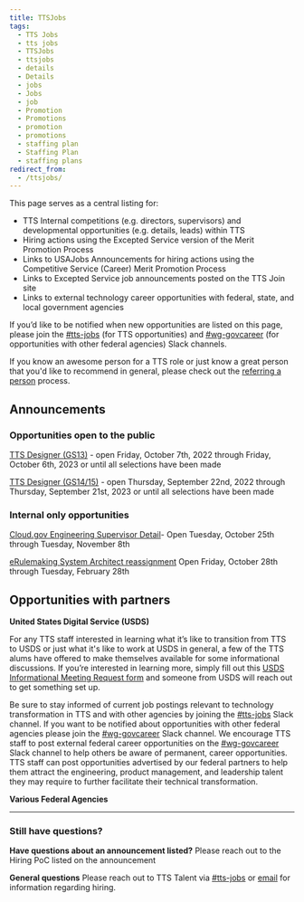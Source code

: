 ```yaml
---
title: TTSJobs
tags:
  - TTS Jobs
  - tts jobs
  - TTSJobs
  - ttsjobs
  - details
  - Details
  - jobs
  - Jobs
  - job
  - Promotion
  - Promotions
  - promotion
  - promotions
  - staffing plan
  - Staffing Plan
  - staffing plans
redirect_from:
  - /ttsjobs/
---
```

This page serves as a central listing for:

* TTS Internal competitions (e.g. directors, supervisors) and developmental opportunities (e.g. details, leads) within TTS
* Hiring actions using the Excepted Service version of the Merit Promotion Process
* Links to USAJobs Announcements for hiring actions using the Competitive Service (Career) Merit Promotion Process
* Links to Excepted Service job announcements posted on the TTS Join site
* Links to external technology career opportunities with federal, state, and local government agencies

If you’d like to be notified when new opportunities are listed on this page, please join the [\#tts-jobs](https://gsa-tts.slack.com/messages/tts-jobs/) (for TTS opportunities) and [\#wg-govcareer](https://gsa-tts.slack.com/messages/wg-govcareer) (for opportunities with other federal agencies) Slack channels.

If you know an awesome person for a TTS role or just know a great person that you'd like to recommend in general, please check out the [referring a person]({{site.baseurl}}/office-of-operations/talent/#referring-a-person) process.

## Announcements

### Opportunities open to the public

[TTS Designer (GS13)](https://join.tts.gsa.gov/join/tts-designer13/) - open Friday, October 7th, 2022 through Friday, October 6th, 2023 or until all selections have been made

[TTS Designer (GS14/15)](https://join.tts.gsa.gov/join/tts-designer/) - open Thursday, September 22nd, 2022 through Thursday, September 21st, 2023 or until all selections have been made

### Internal only opportunities

[C﻿loud.gov Engineering Supervisor Detail](https://docs.google.com/document/d/1CyEJR3drLRzatriFAWqVzrY4OJ1p21P89cPnMb3RmMU/edit?usp=sharing)- Open Tuesday, October 25th through Tuesday, November 8th

[](https://docs.google.com/document/d/1CyEJR3drLRzatriFAWqVzrY4OJ1p21P89cPnMb3RmMU/edit?usp=sharing)[e﻿Rulemaking System Architect reassignment](https://docs.google.com/document/d/1_zVyD23nTsalKQz0vmIZTs6SmjYPt5PjIZW57qXV5UA/edit) Open Friday, October 28th through Tuesday, February 28th

## Opportunities with partners

**United States Digital Service (USDS)**

For any TTS staff interested in learning what it’s like to transition from TTS to USDS or just what it's like to work at USDS in general, a few of the TTS alums have offered to make themselves available for some informational discussions. If you’re interested in learning more, simply fill out this [USDS Informational Meeting Request form](https://docs.google.com/forms/d/e/1FAIpQLSfzbkhF6ahHv8-mu3BOpl6l7qg_kVyHuGUpDMcA-cPW60BfoQ/viewform?usp=sf_link) and someone from USDS will reach out to get something set up.

Be sure to stay informed of current job postings relevant to technology transformation in TTS and with other agencies by joining the [\#tts-jobs](https://gsa-tts.slack.com/messages/tts-jobs/) Slack channel. If you want to be notified about opportunities with other federal agencies please join the [\#wg-govcareer](https://gsa-tts.slack.com/messages/wg-govcareer) Slack channel. We encourage TTS staff to post external federal career opportunities on the [\#wg-govcareer](https://gsa-tts.slack.com/messages/wg-govcareer) Slack channel to help others be aware of permanent, career opportunities. TTS staff can post opportunities advertised by our federal partners to help them attract the engineering, product management, and leadership talent they may require to further facilitate their technical transformation.

**Various Federal Agencies**

- - -

### Still have questions?

**Have questions about an announcement listed?** Please reach out to the Hiring PoC listed on the announcement

**General questions** Please reach out to TTS Talent via [\#tts-jobs](https://gsa-tts.slack.com/messages/tts-jobs/) or [email](mailto:tts-talentteam@gsa.gov) for information regarding hiring.
